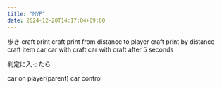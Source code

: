 ```yaml
---
title: "MVP"
date: 2024-12-20T14:17:04+09:00
---
```

歩き
craft print
craft print from distance to player
craft print by distance
craft item
car
car with craft
car with craft after 5 seconds

判定に入ったら

car on player(parent)
car control
